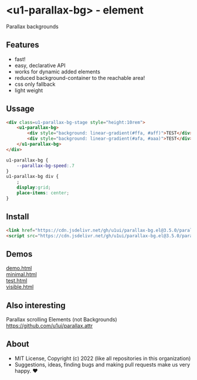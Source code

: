 # &lt;u1-parallax-bg&gt; - element
Parallax backgrounds

## Features

- fast!
- easy, declarative API
- works for dynamic added elements
- reduced background-container to the reachable area!
- css only fallback
- light weight

## Ussage

```html
<div class=u1-parallax-bg-stage style="height:10rem">
    <u1-parallax-bg>
        <div style="background: linear-gradient(#ffa, #aff)">TEST</div>
        <div style="background: linear-gradient(#afa, #aaa)">TEST</div>
    </u1-parallax-bg>
</div>
```

```css
u1-parallax-bg {
    --parallax-bg-speed:.7
}
u1-parallax-bg div {
    ;
    display:grid;
    place-items: center;
}
```

## Install

```html
<link href="https://cdn.jsdelivr.net/gh/u1ui/parallax-bg.el@3.5.0/parallax-bg.min.css" rel=stylesheet>
<script src="https://cdn.jsdelivr.net/gh/u1ui/parallax-bg.el@3.5.0/parallax-bg.min.js" type=module>
```

## Demos

[demo.html](http://gcdn.li/u1ui/parallax-bg.el@main/tests/demo.html)  
[minimal.html](http://gcdn.li/u1ui/parallax-bg.el@main/tests/minimal.html)  
[test.html](http://gcdn.li/u1ui/parallax-bg.el@main/tests/test.html)  
[visible.html](http://gcdn.li/u1ui/parallax-bg.el@main/tests/visible.html)  

## Also interesting

Parallax scrolling Elements (not Backgrounds)
https://github.com/u1ui/parallax.attr

## About

- MIT License, Copyright (c) 2022 <u1> (like all repositories in this organization) <br>
- Suggestions, ideas, finding bugs and making pull requests make us very happy. ♥

